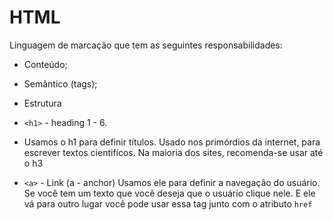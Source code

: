 # HTML

Linguagem de marcação que tem as seguintes responsabilidades: 

- Conteúdo;
- Semântico (tags);
- Estrutura


- `<h1>` - heading 1 - 6. 

* Usamos o h1 para definir títulos.
Usado nos primórdios da internet, para escrever textos cientifícos. 
Na maioria dos sites, recomenda-se usar até o h3 

- `<a>` - Link (a - anchor)
Usamos ele para definir a navegação do usuário.
Se você tem um texto que você deseja que o usuário clique nele.
E ele vá para outro lugar você pode usar essa tag junto com o 
atributo `href`